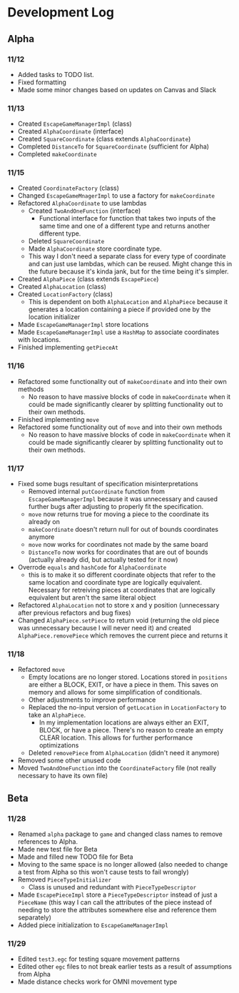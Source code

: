 # Development Log

## Alpha

### 11/12

- Added tasks to TODO list.
- Fixed formatting
- Made some minor changes based on updates on Canvas and Slack

### 11/13

- Created `EscapeGameManagerImpl` (class)
- Created `AlphaCoordinate` (interface)
- Created `SquareCoordinate` (class extends `AlphaCoordinate`)
- Completed `DistanceTo` for `SquareCoordinate` (sufficient for Alpha)
- Completed `makeCoordinate`

### 11/15

- Created `CoordinateFactory` (class)
- Changed `EscapeGameMnagerImpl` to use a factory for `makeCoordinate`
- Refactored `AlphaCoordinate` to use lambdas
  - Created `TwoAndOneFunction` (interface)
    - Functional interface for function that takes two inputs of the same time and one of a different type and returns another different type.
  - Deleted `SquareCoordinate`
  - Made `AlphaCoordinate` store coordinate type.
  - This way I don't need a separate class for every type of coordinate and can just use lambdas, which can be reused. Might change this in the future because it's kinda jank, but for the time being it's simpler.
- Created `AlphaPiece` (class extends `EscapePiece`)
- Created `AlphaLocation` (class)
- Created `LocationFactory` (class)
  - This is dependent on both `AlphaLocation` and `AlphaPiece` because it generates a location containing a piece if provided one by the location initializer
- Made `EscapeGameManagerImpl` store locations
- Made `EscapeGameManagerImpl` use a `HashMap` to associate coordinates with locations.
- Finished implementing `getPieceAt`

### 11/16

- Refactored some functionality out of `makeCoordinate` and into their own methods
  - No reason to have massive blocks of code in `makeCoordinate` when it could be made significantly clearer by splitting functionality out to their own methods.
- Finished implementing `move`
- Refactored some functionality out of `move` and into their own methods
  - No reason to have massive blocks of code in `makeCoordinate` when it could be made significantly clearer by splitting functionality out to their own methods.

### 11/17

- Fixed some bugs resultant of specification misinterpretations
  - Removed internal `putCoordinate` function from `EscapeGameManagerImpl` because it was unnecessary and caused further bugs after adjusting to properly fit the specification.
  - `move` now returns true for moving a piece to the coordinate its already on
  - `makeCoordinate` doesn't return null for out of bounds coordinates anymore
  - `move` now works for coordinates not made by the same board
  - `DistanceTo` now works for coordinates that are out of bounds (actually already did, but actually tested for it now)
- Overrode `equals` and `hashCode` for `AlphaCoordinate`
  - this is to make it so different coordinate objects that refer to the same location and coordinate type are logically equivalent. Necessary for retreiving pieces at coordinates that are logically equivalent but aren't the same literal object
- Refactored `AlphaLocation` not to store x and y position (unnecessary after previous refactors and bug fixes)
- Changed `AlphaPiece.setPiece` to return void (returning the old piece was unnecessary because I will never need it) and created `AlphaPiece.removePiece` which removes the current piece and returns it

### 11/18

- Refactored `move`
  - Empty locations are no longer stored. Locations stored in `positions` are either a BLOCK, EXIT, or have a piece in them. This saves on memory and allows for some simplification of conditionals.
  - Other adjustments to improve performance
  - Replaced the no-input version of `getLocation` in `LocationFactory` to take an `AlphaPiece`.
    - In my implementation locations are always either an EXIT, BLOCK, or have a piece. There's no reason to create an empty CLEAR location. This allows for further performance optimizations
  - Deleted `removePiece` from `AlphaLocation` (didn't need it anymore)
- Removed some other unused code
- Moved `TwoAndOneFunction` into the `CoordinateFactory` file (not really necessary to have its own file)

## Beta

### 11/28

- Renamed `alpha` package to `game` and changed class names to remove references to Alpha.
- Made new test file for Beta
- Made and filled new TODO file for Beta
- Moving to the same space is no longer allowed (also needed to change a test from Alpha so this won't cause tests to fail wrongly)
- Removed `PieceTypeInitializer`
  - Class is unused and redundant with `PieceTypeDescriptor`
- Made `EscapePieceImpl` store a `PieceTypeDescriptor` instead of just a `PieceName` (this way I can call the attributes of the piece instead of needing to store the attributes somewhere else and reference them separately)
- Added piece initialization to `EscapeGameManagerImpl`

### 11/29

- Edited `test3.egc` for testing square movement patterns
- Edited other `egc` files to not break earlier tests as a result of assumptions from Alpha
- Made distance checks work for OMNI movement type
